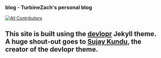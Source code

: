 ### blog - TurbineZach's personal blog
<!-- ALL-CONTRIBUTORS-BADGE:START - Do not remove or modify this section -->
[![All Contributors](https://img.shields.io/badge/all_contributors-14-orange.svg?style=flat-square)](#contributors-)
<!-- ALL-CONTRIBUTORS-BADGE:END -->

## This site is built using the [devlopr](https://github.com/sujaykundu777/devlopr-jekyll) Jekyll theme. A huge shout-out goes to [Sujay Kundu](https://github.com/sujaykundu777), the creator of the devlopr theme.

